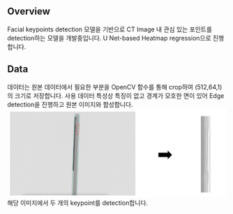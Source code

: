 ## Overview
Facial keypoints detection 모델을 기반으로 CT Image 내 관심 있는 포인트를 detection하는 모델을 개발중입니다.
U Net-based Heatmap regression으로 진행합니다.

## Data
데이터는 원본 데이터에서 필요한 부분을 OpenCV 함수를 통해 crop하여 (512,64,1)의 크기로 저장합니다.
사용 데이터 특성상 특징이 없고 경계가 모호한 면이 있어 Edge detection을 진행하고 원본 이미지와 합성합니다.
![alt_text](images/fig1.png)
해당 이미지에서 두 개의 keypoint를 detection합니다.